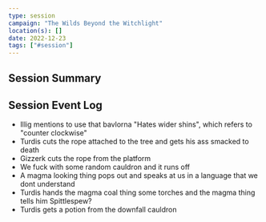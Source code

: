 ```yaml
---
type: session
campaign: "The Wilds Beyond the Witchlight"
location(s): []
date: 2022-12-23
tags: ["#session"]
---
```


## Session Summary

## Session Event Log

- Illig mentions to use that bavlorna "Hates wider shins", which refers to "counter clockwise"
- Turdis cuts the rope attached to the tree and gets his ass smacked to death
- Gizzerk cuts the rope from the platform
- We fuck with some random cauldron and it runs off
- A magma looking thing pops out and speaks at us in a language that we dont understand
- Turdis hands the magma coal thing some torches and the magma thing tells him Spittlespew?
- Turdis gets a potion from the downfall cauldron

